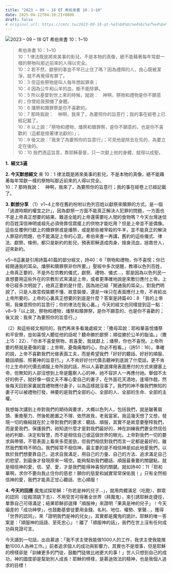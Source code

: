 ```yaml
---
title: "2023 – 09 – 18 QT 希伯來書 10：1~10"
date: 2025-04-12T04:10:21+0800
draft: false
# original_url: https://cmtc.tw/2023-09-18-qt-%e5%b8%8c%e4%bc%af%e4%be%86%e6%9b%b8-10%ef%bc%9a110
---
```


![2023 – 09 – 18 QT  希伯來書 10：1\~10](/images/qt.jpg  "2023 – 09 – 18 QT  希伯來書 10：1\~10")

> 希伯來書 10：1\~10  
> 10：1 律法既是將來美事的影兒，不是本物的真像，總不能藉著每年常獻一樣的祭物叫那近前來的人得以完全。  
> 10：2 若不然，獻祭的事豈不早已止住了嗎？因為禮拜的人，良心既被潔淨，就不再覺得有罪了。  
> 10：3 但這些祭物是叫人每年想起罪來；  
> 10：4 因為公牛和山羊的血，斷不能除罪。  
> 10：5 所以基督到世上來的時候，就說：　神啊，祭物和禮物是你不願意的；你曾給我預備了身體。  
> 10：6 燔祭和贖罪祭是你不喜歡的。  
> 10：7 那時我說：　神啊，我來了，為要照你的旨意行；我的事在經卷上已經記載了。  
> 10：8 以上說：「祭物和禮物，燔祭和贖罪祭，是你不願意的，也是你不喜歡的（這都是按著律法獻的）」；  
> 10：9 後又說：「我來了為要照你的旨意行」；可見他是除去在先的，為要立定在後的。  
> 10：10 我們憑這旨意，靠耶穌基督，只一次獻上他的身體，就得以成聖。

**1.  經文3遍**

**2. 今天默想經文**
來 10：1 律法既是將來美事的影兒，不是本物的真像，總不能藉著每年常獻一樣的祭物叫那近前來的人得以完全。  
10：7 那時我說：　神啊，我來了，為要照你的旨意行；我的事在經卷上已經記載了。

**3. 默想分享**
（1）v1\~4上帝在舊約吩咐以色列百姓以獻祭來贖罪的方式，是一個「過渡時期的權宜之計」，因為獻祭一方面不能真正解決人犯罪的問題，一方面也不是上帝真正想要的結果。難道全能的上帝還需要吃人間的食物嗎？今天台灣迷信的百姓深信神明或祖先必須倚靠信眾擺上的供物才能吃用？但是上帝並不是偶像。這些反覆例行獻上的贖罪祭或是燔祭，或是那些被宰殺的牛羊，並不能真正的解決人罪惡的問題，也不能滿足上帝的心意。希伯來書一再講，舊約的這些儀式、律法、獻祭、條例，都只是新約的影兒，預表耶穌道成肉身，捨身流血，拯救世人，迎來新約。

v5\~8這裏是引用詩篇40篇的部分經文，詩40：6「祭物和禮物，你不喜悅；你已經開通我的耳朵。燔祭和贖罪祭非你所要。」聖經中多次提醒，教導以色列百姓，上帝真正要的，不是外在宗教的儀式，獻祭、禮物、儀式…，那是因為以色列民一直想要用這些外在的宗教形式來滿足上帝，或者更準確地說是來敷衍應付上帝。上帝已經多次明說了，祂真正要的是什麼，因為祂已經「開通我的耳朵」，對我們明說了，只是人故意假裝聽不懂、故意裝傻，還是一味只在表面應付上帝，不肯給出上帝所要的。上帝的心裏真正想要的到底是什麼？答案是詩篇40：8 「我的上帝啊，我樂意照你的旨意行；你的律法在我心裏。」今天的經文也同樣提到這一點：v8\~9「以上說，祭物和禮物，燔祭和贖罪祭，是你不願意的，也是你不喜歡的；後又說：我來了為要照你的旨意行。」

（2）和這些經文相同的，我們再來多看幾處經文：「撒母耳說：耶和華喜悅燔祭和平安祭，豈如喜悅人聽從他的話呢？聽命勝於獻祭；順從勝於公羊的脂油。」（撒上15：22）、「你本不喜愛祭物，若喜愛，我就獻上；燔祭，你也不喜悅。上帝所要的祭就是憂傷的靈；上帝啊，憂傷痛悔的心，你必不輕看。」（詩51：16）。準確的說，上帝不喜歡我們光做表面工夫，而是希望我們「好好的聽話、好好的順服、聽話順服、照著神的旨意行。」人不肯好好付代價去聽神到底說了什麼話，更不肯付上生命的代價去順服上帝所說的話，所以人喜歡選擇用表面應付的方式來搪塞上帝，但無知的人卻沒想到上帝是鑑察人心的神，祂不容許人一再應付祂。舉個不太好的例子，就好像一個丈夫不專心愛自己的妻子，在外面花天酒地，逢場作戲，然後每天回到家裏就買禮物應付妻子，以為這樣就沒事了。我們的神不像我們無知的妻子可以被禮物打發，神要的是我們全部的心、全部的人、全部的生命、全部的主權。

我想每次講到上帝對我們的期待與要求，大概以色列人，包括我們，就是皺著眉頭、重擔壓力、然後乾脆置之不理、依然故我，老我當家。我這幾天想了又想，發現一切的癥結就在於上帝對我們的要求：聽話、順服，其實不是故意要壓榨我們，而是愛我們，保護我們，祂知道什麼才是對我們最好的，神在訓練我們要全然信任祂的判斷、決定和智慧，而不是相信自己或這個世界的眼光。上帝對我們一切的要求與帶領，不管表面上看來多麼差勁，但我們相信對我們而言一定都是最好的，雖然我們暫時不明白。我們經常不相信神，最主要的是不相信神是如此地愛我們，以致於我們想要靠自己，追求自我滿足，用自己的力量、自己的方法、追求滿足自己的慾望，到最後才發現原來一場空。能夠幫助我們聽話、順服最重要的關鍵點，就是相信神的愛，信、望、愛，才是我們能得神喜悅的關鍵。就如詩40：11「耶和華啊，求你不要向我止住你的慈悲！願你的慈愛和誠實常常保佑我！」只有全然相信神的愛，我們才能真正甘心聽話、忠心順服！

**4. 今天的回應**
魔鬼試探耶穌：「你若是神的兒子…」，就用肉體滿足（吃飽）、群眾的認同（從殿頂跳下去）、不用受苦可得著全世界（拜魔鬼），來引誘耶穌走捷徑，單靠自己可得滿足；結果耶穌卻選擇「順服神」來證明「果真是神的兒子」！今天偏差的「成功神學」，也鼓勵基督徒要用金錢、名利、地位、權勢、掌聲…，獲得「世界的認同」，來「證明我們是神的兒女」，其實都是魔鬼的詭計。耶穌的唯一答案是：「順服神的話語、至死忠心」！離了「順服神的話」，我們在世上沒有任何成功與見證可言。

今天讀到一句話，出自慕迪：「我不求主使我能做1000人的工作，我求主使我能推動1000人為神工作。」前者追求個人的成功與影響力，其實也不是壞事，但是耶穌的榜樣卻是「訓練更多的門徒，鼓勵門徒做比祂更大的事！」世人只想到自己的成功，神的國度卻是幫助別人成長！耶穌的榜樣，是慕迪效法的精神，也是我個人追求的目標！
